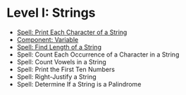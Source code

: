 # Level I: Strings

* [Spell: Print Each Character of a String](level_i/markdown/print_each_character_of_a_string.md)
* [Component: Variable](level_i/markdown/variable.md)
* [Spell: Find Length of a String](level_i/markdown/find_length_of_a_string.md)
* Spell: Count Each Occurrence of a Character in a String
* Spell: Count Vowels in a String
* Spell: Print the First Ten Numbers
* Spell: Right-Justify a String
* Spell: Determine If a String is a Palindrome
